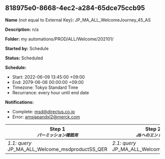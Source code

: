 ## 818975e0-8668-4ec2-a284-65dce75ccb95

**Name** (not equal to External Key)**:** JP_MA_ALL_WelcomeJourney_45_AS

**Description:** n/a

**Folder:** my automations/PROD/ALL/Welcome/202101/

**Started by:** Schedule

**Status:** Scheduled

**Schedule:**

* Start: 2022-06-09 13:45:00 +09:00
* End: 2079-06-06 00:00:00 +09:00
* Timezone: Tokyo Standard Time
* Recurrance: every hour until end date

**Notifications:**

* Complete: msd@directus.co.jp
* Error: amsjapandxl2@merck.com

| Step 1<br>_<small>パーミッション確認用</small>_ | Step 2<br>_<small>JBへのエントリー<br></small>_ | Step 3<br>_<small>初回Pending者の抽出</small>_ | Step 4<br>_<small>-</small>_ |
| --- | --- | --- | --- |
| _1.1: query_<br>JP_MA_ALL_Welcome_msdproductSS_QER | _2.1: query_<br>JP_MA_ALL_Welcome_ENTRY_QER | _3.1: query_<br>JP_MA_ALL_Welcome_first_pending_QER | _4.1: journeyEntry_<br>JP_MA_ALL_Welcome_JBscenario_202206 |
